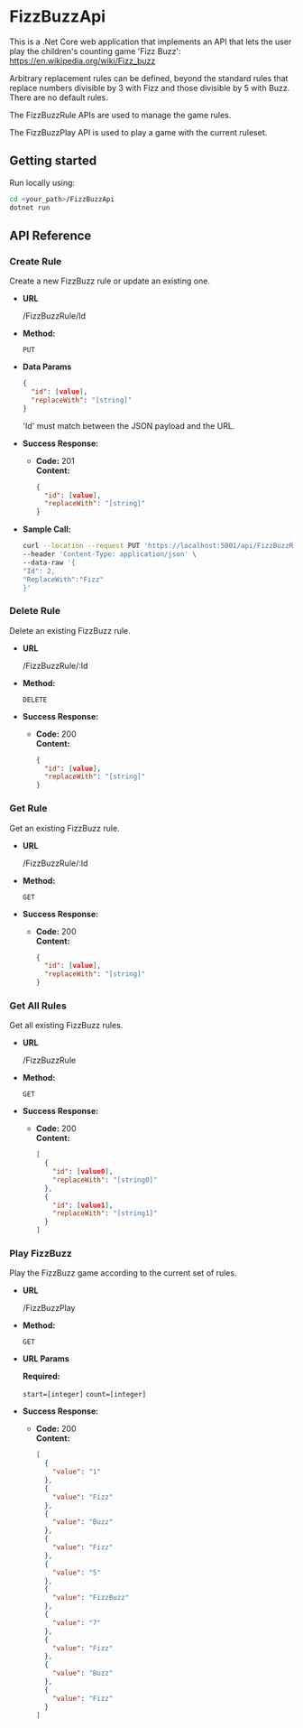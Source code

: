 # FizzBuzzApi

This is a .Net Core web application that implements an API that lets the user play the children's counting game 'Fizz Buzz': https://en.wikipedia.org/wiki/Fizz_buzz

Arbitrary replacement rules can be defined, beyond the standard rules that replace numbers divisible by 3 with Fizz and those divisible by 5 with Buzz. There are no default rules.

The FizzBuzzRule APIs are used to manage the game rules.

The FizzBuzzPlay API is used to play a game with the current ruleset.

## Getting started

Run locally using:

```bash
cd <your_path>/FizzBuzzApi
dotnet run
```

## API Reference

### Create Rule

Create a new FizzBuzz rule or update an existing one.

- **URL**

  /FizzBuzzRule/Id

- **Method:**

  `PUT`

- **Data Params**

  ```json
  {
    "id": [value],
    "replaceWith": "[string]"
  }
  ```

  'Id' must match between the JSON payload and the URL.

- **Success Response:**

  - **Code:** 201 <br />
    **Content:**
    ```json
    {
      "id": [value],
      "replaceWith": "[string]"
    }
    ```

- **Sample Call:**

  ```sh
  curl --location --request PUT 'https://localhost:5001/api/FizzBuzzRule/2' \
  --header 'Content-Type: application/json' \
  --data-raw '{
  "Id": 2,
  "ReplaceWith":"Fizz"
  }'
  ```

### Delete Rule

Delete an existing FizzBuzz rule.

- **URL**

  /FizzBuzzRule/:Id

- **Method:**

  `DELETE`

- **Success Response:**

  - **Code:** 200 <br />
    **Content:**
    ```json
    {
      "id": [value],
      "replaceWith": "[string]"
    }
    ```

### Get Rule

Get an existing FizzBuzz rule.

- **URL**

  /FizzBuzzRule/:Id

- **Method:**

  `GET`

- **Success Response:**

  - **Code:** 200 <br />
    **Content:**
    ```json
    {
      "id": [value],
      "replaceWith": "[string]"
    }
    ```

### Get All Rules

Get all existing FizzBuzz rules.

- **URL**

  /FizzBuzzRule

- **Method:**

  `GET`

- **Success Response:**

  - **Code:** 200 <br />
    **Content:**
    ```json
    [
      {
        "id": [value0],
        "replaceWith": "[string0]"
      },
      {
        "id": [value1],
        "replaceWith": "[string1]"
      }
    ]
    ```

### Play FizzBuzz

Play the FizzBuzz game according to the current set of rules.

- **URL**

  /FizzBuzzPlay

- **Method:**

  `GET`

- **URL Params**

  **Required:**

  `start=[integer]`
  `count=[integer]`

- **Success Response:**

  - **Code:** 200 <br />
    **Content:**
    ```json
    [
      {
        "value": "1"
      },
      {
        "value": "Fizz"
      },
      {
        "value": "Buzz"
      },
      {
        "value": "Fizz"
      },
      {
        "value": "5"
      },
      {
        "value": "FizzBuzz"
      },
      {
        "value": "7"
      },
      {
        "value": "Fizz"
      },
      {
        "value": "Buzz"
      },
      {
        "value": "Fizz"
      }
    ]
    ```
